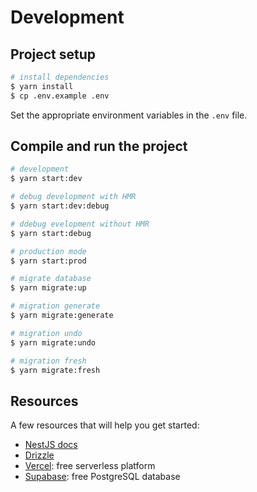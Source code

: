 # Development

## Project setup

```bash
# install dependencies
$ yarn install
$ cp .env.example .env
```

Set the appropriate environment variables in the `.env` file.

## Compile and run the project

```bash
# development
$ yarn start:dev

# debug development with HMR
$ yarn start:dev:debug

# ddebug evelopment without HMR
$ yarn start:debug

# production mode
$ yarn start:prod

# migrate database
$ yarn migrate:up

# migration generate
$ yarn migrate:generate

# migration undo
$ yarn migrate:undo

# migration fresh
$ yarn migrate:fresh
```

## Resources

A few resources that will help you get started:

- [NestJS docs](https://docs.nestjs.com/)
- [Drizzle](https://orm.drizzle.team/)
- [Vercel](https://vercel.com/): free serverless platform
- [Supabase](https://supabase.com/): free PostgreSQL database
